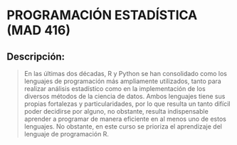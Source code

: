 #  PROGRAMACIÓN ESTADÍSTICA (MAD 416)

## Descripción:
> En las últimas dos décadas, R y Python se han consolidado como los lenguajes de programación más ampliamente utilizados, tanto para realizar análisis estadístico como en la implementación de los diversos métodos de la ciencia de datos. Ambos lenguajes tiene sus propias fortalezas y particularidades, por lo que resulta un tanto difícil poder decidirse por alguno, no obstante, resulta indispensable aprender a programar de manera eficiente en al menos uno de estos lenguajes. No obstante, en este curso se prioriza el aprendizaje del lenguaje de programación R.

